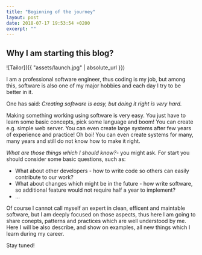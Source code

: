 ```yaml
---
title: "Beginning of the journey"
layout: post
date: 2018-07-17 19:53:54 +0200
excerpt: ""
---
```


## Why I am starting this blog?
![Tailor]({{ "assets/launch.jpg" | absolute_url }})

I am a professional software engineer, thus coding is my job, but among this,
software is also one of my major hobbies and each day I try to be better in it.

One has said:
    <cite> Creating software is easy, but doing it right is very hard. </cite>

Making something working using software is very easy. You just have to learn
some basic concepts, pick some language and boom! You can create e.g. simple web server. You can even create large systems after few years of experience and practice! Oh boi! You can even create systems for many, many years and still do not know how to make it right.

*What are those things which I should know?*- you might ask.
For start you should consider some basic questions, such as:

- What about other developers - how to write code so others can easily contribute to our work?
- What about changes which might be in the future - how write software, so additional feature would not require half a year to implement?
- ...

Of course I cannot call myself an expert in clean, efficent and maintable software, but I am deeply focused on those aspects, thus here I am going to share conepts, patterns and practices which are well understood by me. Here I will be also describe, and show on examples, all new things which I learn during my career.

Stay tuned!
